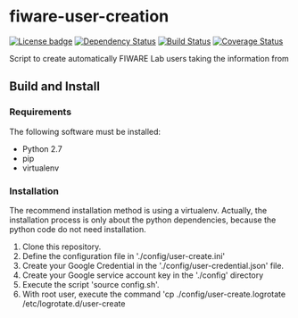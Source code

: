 # fiware-user-creation
[![License badge](https://img.shields.io/badge/license-Apache_2.0-blue.svg)](https://opensource.org/licenses/Apache-2.0)
[![Dependency Status](https://gemnasium.com/badges/github.com/flopezag/fiware-user-creation.svg)](https://gemnasium.com/github.com/flopezag/fiware-user-creation)
[![Build Status](https://travis-ci.org/flopezag/fiware-user-creation.svg?branch=master)](https://travis-ci.org/flopezag/fiware-user-creation)
[![Coverage Status](https://coveralls.io/repos/github/flopezag/fiware-user-creation/badge.svg)](https://coveralls.io/github/flopezag/fiware-user-creation)

Script to create automatically FIWARE Lab users taking the information from

## Build and Install

### Requirements

The following software must be installed:

- Python 2.7
- pip
- virtualenv


### Installation

The recommend installation method is using a virtualenv. Actually, the installation
process is only about the python dependencies, because the python code do not need
installation.

1. Clone this repository.
2. Define the configuration file in './config/user-create.ini'
3. Create your Google Credential in the './config/user-credential.json' file.
4. Create your Google service account key in the './config' directory
6. Execute the script 'source config.sh'.
7. With root user, execute the command 'cp ./config/user-create.logrotate /etc/logrotate.d/user-create
